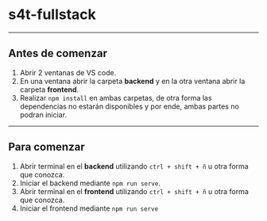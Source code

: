 # s4t-fullstack

---

## Antes de comenzar

1. Abrir 2 ventanas de VS code.
2. En una ventana abrir la carpeta **backend** y en la otra ventana abrir la carpeta **frontend**.
3. Realizar `npm install` en ambas carpetas, de otra forma las dependencias no estarán disponibles y por ende, ambas partes no podran iniciar.

---

## Para comenzar

1. Abrir terminal en el **backend** utilizando `ctrl + shift + ñ` u otra forma que conozca.
2. Iniciar el backend mediante `npm run serve`.
3. Abrir terminal en el **frontend** utilizando `ctrl + shift + ñ` u otra forma que conozca.
4. Iniciar el frontend mediante `npm run serve`